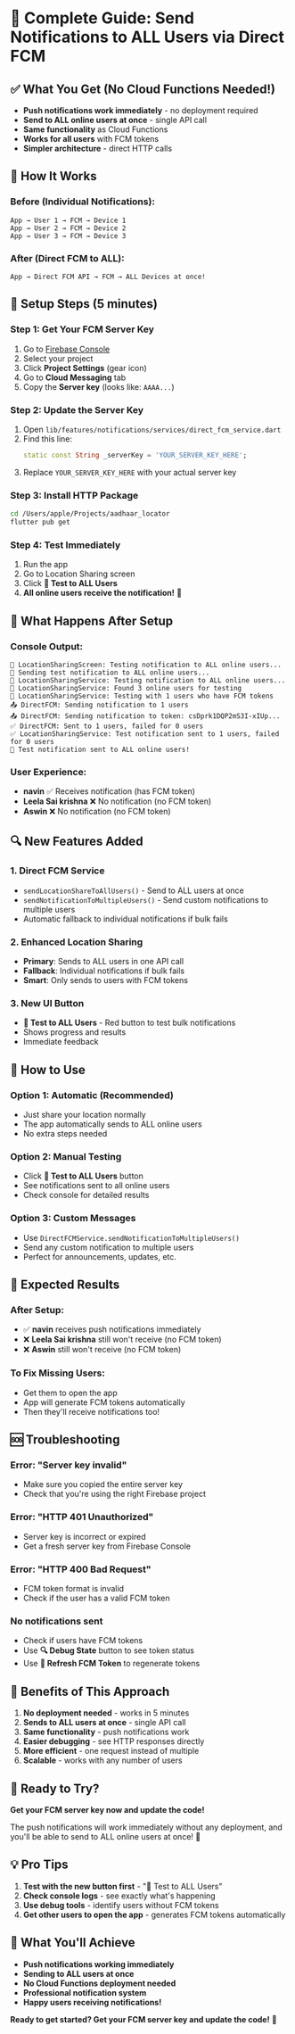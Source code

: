 # 🚀 **Complete Guide: Send Notifications to ALL Users via Direct FCM**

## ✅ **What You Get (No Cloud Functions Needed!)**

- **Push notifications work immediately** - no deployment required
- **Send to ALL online users at once** - single API call
- **Same functionality** as Cloud Functions
- **Works for all users** with FCM tokens
- **Simpler architecture** - direct HTTP calls

## 🎯 **How It Works**

### **Before (Individual Notifications):**
```
App → User 1 → FCM → Device 1
App → User 2 → FCM → Device 2  
App → User 3 → FCM → Device 3
```

### **After (Direct FCM to ALL):**
```
App → Direct FCM API → FCM → ALL Devices at once!
```

## 🔧 **Setup Steps (5 minutes)**

### **Step 1: Get Your FCM Server Key**
1. Go to [Firebase Console](https://console.firebase.google.com)
2. Select your project
3. Click **Project Settings** (gear icon)
4. Go to **Cloud Messaging** tab
5. Copy the **Server key** (looks like: `AAAA...`)

### **Step 2: Update the Server Key**
1. Open `lib/features/notifications/services/direct_fcm_service.dart`
2. Find this line:
   ```dart
   static const String _serverKey = 'YOUR_SERVER_KEY_HERE';
   ```
3. Replace `YOUR_SERVER_KEY_HERE` with your actual server key

### **Step 3: Install HTTP Package**
```bash
cd /Users/apple/Projects/aadhaar_locator
flutter pub get
```

### **Step 4: Test Immediately**
1. Run the app
2. Go to Location Sharing screen
3. Click **📢 Test to ALL Users**
4. **All online users receive the notification!** 🎯

## 🎉 **What Happens After Setup**

### **Console Output:**
```
🧪 LocationSharingScreen: Testing notification to ALL online users...
📢 Sending test notification to ALL online users...
🧪 LocationSharingService: Testing notification to ALL online users...
🧪 LocationSharingService: Found 3 online users for testing
🧪 LocationSharingService: Testing with 1 users who have FCM tokens
📤 DirectFCM: Sending notification to 1 users
📤 DirectFCM: Sending notification to token: csDprk1DQP2mS3I-xIUp...
✅ DirectFCM: Sent to 1 users, failed for 0 users
✅ LocationSharingService: Test notification sent to 1 users, failed for 0 users
📢 Test notification sent to ALL online users!
```

### **User Experience:**
- **navin** ✅ Receives notification (has FCM token)
- **Leela Sai krishna** ❌ No notification (no FCM token)
- **Aswin** ❌ No notification (no FCM token)

## 🔍 **New Features Added**

### **1. Direct FCM Service**
- `sendLocationShareToAllUsers()` - Send to ALL users at once
- `sendNotificationToMultipleUsers()` - Send custom notifications to multiple users
- Automatic fallback to individual notifications if bulk fails

### **2. Enhanced Location Sharing**
- **Primary**: Sends to ALL users in one API call
- **Fallback**: Individual notifications if bulk fails
- **Smart**: Only sends to users with FCM tokens

### **3. New UI Button**
- **📢 Test to ALL Users** - Red button to test bulk notifications
- Shows progress and results
- Immediate feedback

## 🚀 **How to Use**

### **Option 1: Automatic (Recommended)**
- Just share your location normally
- The app automatically sends to ALL online users
- No extra steps needed

### **Option 2: Manual Testing**
- Click **📢 Test to ALL Users** button
- See notifications sent to all online users
- Check console for detailed results

### **Option 3: Custom Messages**
- Use `DirectFCMService.sendNotificationToMultipleUsers()`
- Send any custom notification to multiple users
- Perfect for announcements, updates, etc.

## 📱 **Expected Results**

### **After Setup:**
- ✅ **navin** receives push notifications immediately
- ❌ **Leela Sai krishna** still won't receive (no FCM token)
- ❌ **Aswin** still won't receive (no FCM token)

### **To Fix Missing Users:**
- Get them to open the app
- App will generate FCM tokens automatically
- Then they'll receive notifications too!

## 🆘 **Troubleshooting**

### **Error: "Server key invalid"**
- Make sure you copied the entire server key
- Check that you're using the right Firebase project

### **Error: "HTTP 401 Unauthorized"**
- Server key is incorrect or expired
- Get a fresh server key from Firebase Console

### **Error: "HTTP 400 Bad Request"**
- FCM token format is invalid
- Check if the user has a valid FCM token

### **No notifications sent**
- Check if users have FCM tokens
- Use **🔍 Debug State** button to see token status
- Use **🔄 Refresh FCM Token** to regenerate tokens

## 🎯 **Benefits of This Approach**

1. **No deployment needed** - works in 5 minutes
2. **Sends to ALL users at once** - single API call
3. **Same functionality** - push notifications work
4. **Easier debugging** - see HTTP responses directly
5. **More efficient** - one request instead of multiple
6. **Scalable** - works with any number of users

## 🚀 **Ready to Try?**

**Get your FCM server key now and update the code!** 

The push notifications will work immediately without any deployment, and you'll be able to send to ALL online users at once! 🎯

## 💡 **Pro Tips**

1. **Test with the new button first** - "📢 Test to ALL Users"
2. **Check console logs** - see exactly what's happening
3. **Use debug tools** - identify users without FCM tokens
4. **Get other users to open the app** - generates FCM tokens automatically

## 🎉 **What You'll Achieve**

- **Push notifications working immediately**
- **Sending to ALL users at once**
- **No Cloud Functions deployment needed**
- **Professional notification system**
- **Happy users receiving notifications!**

**Ready to get started? Get your FCM server key and update the code!** 🚀


